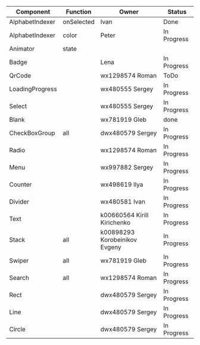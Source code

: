 | Component | Function | Owner | Status |
| --------- | -------- | ----- | ------ |
| AlphabetIndexer | onSelected | Ivan | Done |
| AlphabetIndexer | color | Peter | In Progress |
| Animator | state |  |  |
| Badge |      | Lena | In Progress |
| QrCode |      | wx1298574 Roman | ToDo |
| LoadingProgress |      | wx480555 Sergey| In Progress |
| Select |      | wx480555 Sergey| In Progress |
| Blank |      | wx781919 Gleb| done |
| CheckBoxGroup | all | dwx480579 Sergey| In Progress |
| Radio |      | wx1298574 Roman | In Progress |
| Menu |      | wx997882 Sergey| In Progress |
| Counter |      | wx498619 Ilya | In Progress |
| Divider|      | wx480581 Ivan| In Progress |
| Text |      | k00660564 Kirill Kirichenko | In Progress |
| Stack | all | k00898293 Korobeinikov Evgeny | In Progress |
| Swiper | all | wx781919 Gleb| In Progress |
| Search | all | wx1298574 Roman| In Progress |
| Rect | | dwx480579 Sergey| In Progress |
| Line | | dwx480579 Sergey| In Progress |
| Circle | | dwx480579 Sergey| In Progress |


